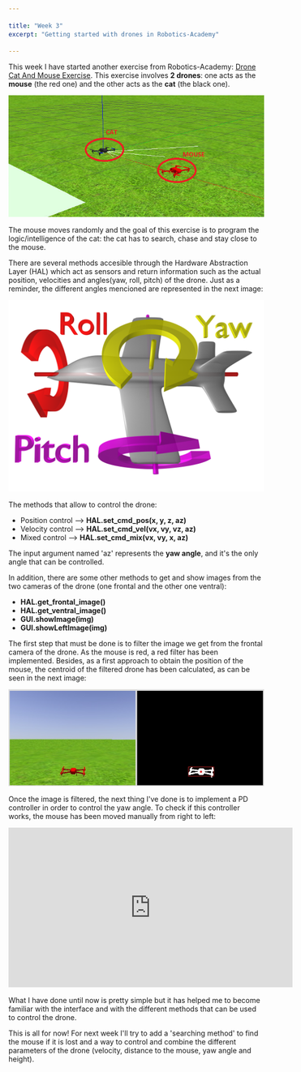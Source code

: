 ```yaml
---

title: "Week 3"
excerpt: "Getting started with drones in Robotics-Academy"

---
```


This week I have started another exercise from Robotics-Academy: [Drone Cat And Mouse Exercise](http://jderobot.github.io/RoboticsAcademy/exercises/Drones/drone_cat_mouse). This exercise involves **2 drones**: one acts as the **mouse** (the red one) and the other acts as the **cat** (the black one). 

![image](../assets/images/cat_and_mouse2.png)

The mouse moves randomly and the goal of this exercise is to program the logic/intelligence of the cat: the cat has to search, chase and stay close to the mouse. 

There are several methods accesible through the Hardware Abstraction Layer (HAL) which act as sensors and return information such as the actual position, velocities and angles(yaw, roll, pitch) of the drone. Just as a reminder, the different angles mencioned are represented in the next image:

![image](../assets/images/Flight_dynamics_with_text.png)

The methods that allow to control the drone:
- Position control --> **HAL.set_cmd_pos(x, y, z, az)**
- Velocity control --> **HAL.set_cmd_vel(vx, vy, vz, az)**
- Mixed control --> **HAL.set_cmd_mix(vx, vy, x, az)**

The input argument named 'az' represents the **yaw angle**, and it's the only angle that can be controlled. 

In addition, there are some other methods to get and show images from the two cameras of the drone (one frontal and the other one ventral): 
- **HAL.get_frontal_image()**
- **HAL.get_ventral_image()**
- **GUI.showImage(img)**
- **GUI.showLeftImage(img)**

The first step that must be done is to filter the image we get from the frontal camera of the drone. As the mouse is red, a red filter has been implemented. Besides, as a first approach to obtain the position of the mouse, the centroid of the filtered drone has been calculated, as can be seen in the next image:

![image](../assets/images/mouse_drone_filtered.png)

Once the image is filtered, the next thing I've done is to implement a PD controller in order to control the yaw angle. To check if this controller works, the mouse has been moved manually from right to left:

<iframe width="560" height="315" src="https://www.youtube.com/embed/1NKCO9zqm4E" title="YouTube video player" frameborder="0" allow="accelerometer; autoplay; clipboard-write; encrypted-media; gyroscope; picture-in-picture" allowfullscreen></iframe>

What I have done until now is pretty simple but it has helped me to become familiar with the interface and with the different methods that can be used to control the drone. 

This is all for now! For next week I'll try to add a 'searching method' to find the mouse if it is lost and a way to control and combine the different parameters of the drone (velocity, distance to the mouse, yaw angle and height). 
